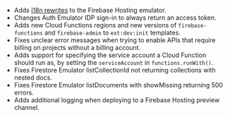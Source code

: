 - Adds [i18n rewrites](https://firebase.google.com/docs/hosting/i18n-rewrites) to the Firebase Hosting emulator.
- Changes Auth Emulator IDP sign-in to always return an access token.
- Adds new Cloud Functions regions and new versions of `firebase-functions` and `firebase-admin` to `ext:dev:init` templates.
- Fixes unclear error messages when trying to enable APIs that require billing on projects without a billing account.
- Adds support for specifying the service account a Cloud Function should run as, by setting the `serviceAccount` in `functions.runWith()`.
- Fixes Firestore Emulator listCollectionId not returning collections with nested docs.
- Fixes Firestore Emulator listDocuments with showMissing returning 500 errors.
- Adds additional logging when deploying to a Firebase Hosting preview channel.